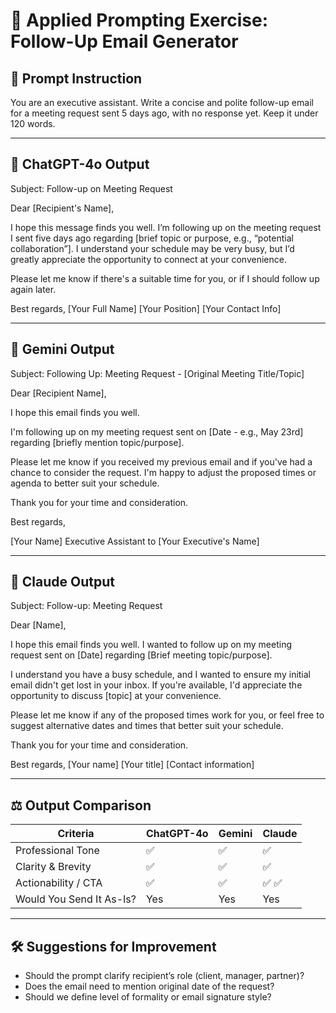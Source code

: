 # 🧾 Applied Prompting Exercise: Follow-Up Email Generator

## 🧠 Prompt Instruction

You are an executive assistant. Write a concise and polite follow-up email for a meeting request sent 5 days ago, with no response yet. Keep it under 120 words.

---

## 🤖 ChatGPT-4o Output

Subject: Follow-up on Meeting Request

Dear \[Recipient's Name],

I hope this message finds you well. I’m following up on the meeting request I sent five days ago regarding \[brief topic or purpose, e.g., “potential collaboration”]. I understand your schedule may be very busy, but I’d greatly appreciate the opportunity to connect at your convenience.

Please let me know if there's a suitable time for you, or if I should follow up again later.

Best regards,
\[Your Full Name]
\[Your Position]
\[Your Contact Info]


---

## 🤖 Gemini Output

Subject: Following Up: Meeting Request - [Original Meeting Title/Topic]

Dear [Recipient Name],

I hope this email finds you well.

I'm following up on my meeting request sent on [Date - e.g., May 23rd] regarding [briefly mention topic/purpose].

Please let me know if you received my previous email and if you've had a chance to consider the request. I'm happy to adjust the proposed times or agenda to better suit your schedule.

Thank you for your time and consideration.

Best regards,

[Your Name]
Executive Assistant to [Your Executive's Name]

---

## 🤖 Claude Output

Subject: Follow-up: Meeting Request

Dear [Name],

I hope this email finds you well. I wanted to follow up on my meeting request sent on [Date] regarding [Brief meeting topic/purpose].

I understand you have a busy schedule, and I wanted to ensure my initial email didn't get lost in your inbox. If you're available, I'd appreciate the opportunity to discuss [topic] at your convenience.

Please let me know if any of the proposed times work for you, or feel free to suggest alternative dates and times that better suit your schedule.

Thank you for your time and consideration.

Best regards,
[Your name]
[Your title]
[Contact information]

---

## ⚖️ Output Comparison

| Criteria                 | ChatGPT-4o | Gemini | Claude |
|--------------------------|------------|--------|--------|
| Professional Tone        | ✅    | ✅ | ✅ |
| Clarity & Brevity        | ✅     | ✅ | ✅ |
| Actionability / CTA      | ✅     | ✅ | ✅ ✅ |
| Would You Send It As-Is? | Yes   | Yes | Yes |

---

## 🛠 Suggestions for Improvement

- Should the prompt clarify recipient’s role (client, manager, partner)?
- Does the email need to mention original date of the request?
- Should we define level of formality or email signature style?
